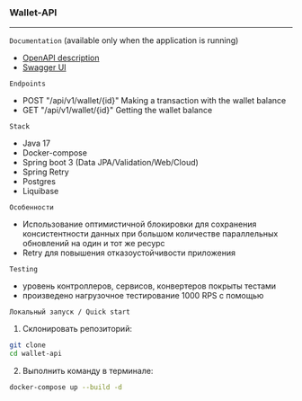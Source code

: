 ### Wallet-API

---

`Documentation` (available only when the application is running)
* [OpenAPI description](http://localhost:8080/api/v1/api-docs)
* [Swagger UI](http://localhost:8080/api/v1/swagger-ui)


`Endpoints`
- POST "/api/v1/wallet/{id}" Making a transaction with the wallet balance
- GET "/api/v1/wallet/{id}" Getting the wallet balance

`Stack`
- Java 17
- Docker-compose
- Spring boot 3 (Data JPA/Validation/Web/Cloud)
- Spring Retry
- Postgres
- Liquibase

`Особенности`
- Использование оптимистичной блокировки для сохранения консистентности данных при 
большом количестве параллельных обновлений на один и тот же ресурс
- Retry для повышения отказоустойчивости приложения

`Testing`
- уровень контроллеров, сервисов, конвертеров покрыты тестами
- произведено нагрузочное тестирование 1000 RPS с помощью 

`Локальный запуск / Quick start`
1. Склонировать репозиторий:
```bash
git clone 
cd wallet-api 
```
2. Выполнить команду в терминале:
```bash
docker-compose up --build -d
```